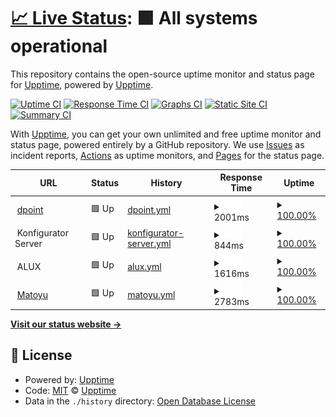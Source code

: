 # [📈 Live Status](https://upptime.github.io/upptime): <!--live status--> **🟩 All systems operational**

This repository contains the open-source uptime monitor and status page for [Upptime](https://upptime.js.org), powered by [Upptime](https://github.com/upptime/upptime).

[![Uptime CI](https://github.com/upptime/upptime/workflows/Uptime%20CI/badge.svg)](https://github.com/upptime/upptime/actions?query=workflow%3A%22Uptime+CI%22)
[![Response Time CI](https://github.com/upptime/upptime/workflows/Response%20Time%20CI/badge.svg)](https://github.com/upptime/upptime/actions?query=workflow%3A%22Response+Time+CI%22)
[![Graphs CI](https://github.com/upptime/upptime/workflows/Graphs%20CI/badge.svg)](https://github.com/upptime/upptime/actions?query=workflow%3A%22Graphs+CI%22)
[![Static Site CI](https://github.com/upptime/upptime/workflows/Static%20Site%20CI/badge.svg)](https://github.com/upptime/upptime/actions?query=workflow%3A%22Static+Site+CI%22)
[![Summary CI](https://github.com/upptime/upptime/workflows/Summary%20CI/badge.svg)](https://github.com/upptime/upptime/actions?query=workflow%3A%22Summary+CI%22)

With [Upptime](https://upptime.js.org), you can get your own unlimited and free uptime monitor and status page, powered entirely by a GitHub repository. We use [Issues](https://github.com/upptime/upptime/issues) as incident reports, [Actions](https://github.com/upptime/upptime/actions) as uptime monitors, and [Pages](https://upptime.github.io/upptime) for the status page.

<!--start: status pages-->
<!-- This summary is generated by Upptime (https://github.com/upptime/upptime) -->
<!-- Do not edit this manually, your changes will be overwritten -->
<!-- prettier-ignore -->
| URL | Status | History | Response Time | Uptime |
| --- | ------ | ------- | ------------- | ------ |
| <img alt="" src="https://icons.duckduckgo.com/ip3/www.dpoint.si.ico" height="13"> [dpoint](https://www.dpoint.si) | 🟩 Up | [dpoint.yml](https://github.com/veverca/uptime-monitoring/commits/HEAD/history/dpoint.yml) | <details><summary><img alt="Response time graph" src="./graphs/dpoint/response-time-week.png" height="20"> 2001ms</summary><br><a href="https://upptime.github.io/upptime/history/dpoint"><img alt="Response time 1943" src="https://img.shields.io/endpoint?url=https%3A%2F%2Fraw.githubusercontent.com%2Fveverca%2Fuptime-monitoring%2FHEAD%2Fapi%2Fdpoint%2Fresponse-time.json"></a><br><a href="https://upptime.github.io/upptime/history/dpoint"><img alt="24-hour response time 1490" src="https://img.shields.io/endpoint?url=https%3A%2F%2Fraw.githubusercontent.com%2Fveverca%2Fuptime-monitoring%2FHEAD%2Fapi%2Fdpoint%2Fresponse-time-day.json"></a><br><a href="https://upptime.github.io/upptime/history/dpoint"><img alt="7-day response time 2001" src="https://img.shields.io/endpoint?url=https%3A%2F%2Fraw.githubusercontent.com%2Fveverca%2Fuptime-monitoring%2FHEAD%2Fapi%2Fdpoint%2Fresponse-time-week.json"></a><br><a href="https://upptime.github.io/upptime/history/dpoint"><img alt="30-day response time 1819" src="https://img.shields.io/endpoint?url=https%3A%2F%2Fraw.githubusercontent.com%2Fveverca%2Fuptime-monitoring%2FHEAD%2Fapi%2Fdpoint%2Fresponse-time-month.json"></a><br><a href="https://upptime.github.io/upptime/history/dpoint"><img alt="1-year response time 1943" src="https://img.shields.io/endpoint?url=https%3A%2F%2Fraw.githubusercontent.com%2Fveverca%2Fuptime-monitoring%2FHEAD%2Fapi%2Fdpoint%2Fresponse-time-year.json"></a></details> | <details><summary><a href="https://upptime.github.io/upptime/history/dpoint">100.00%</a></summary><a href="https://upptime.github.io/upptime/history/dpoint"><img alt="All-time uptime 100.00%" src="https://img.shields.io/endpoint?url=https%3A%2F%2Fraw.githubusercontent.com%2Fveverca%2Fuptime-monitoring%2FHEAD%2Fapi%2Fdpoint%2Fuptime.json"></a><br><a href="https://upptime.github.io/upptime/history/dpoint"><img alt="24-hour uptime 100.00%" src="https://img.shields.io/endpoint?url=https%3A%2F%2Fraw.githubusercontent.com%2Fveverca%2Fuptime-monitoring%2FHEAD%2Fapi%2Fdpoint%2Fuptime-day.json"></a><br><a href="https://upptime.github.io/upptime/history/dpoint"><img alt="7-day uptime 100.00%" src="https://img.shields.io/endpoint?url=https%3A%2F%2Fraw.githubusercontent.com%2Fveverca%2Fuptime-monitoring%2FHEAD%2Fapi%2Fdpoint%2Fuptime-week.json"></a><br><a href="https://upptime.github.io/upptime/history/dpoint"><img alt="30-day uptime 100.00%" src="https://img.shields.io/endpoint?url=https%3A%2F%2Fraw.githubusercontent.com%2Fveverca%2Fuptime-monitoring%2FHEAD%2Fapi%2Fdpoint%2Fuptime-month.json"></a><br><a href="https://upptime.github.io/upptime/history/dpoint"><img alt="1-year uptime 100.00%" src="https://img.shields.io/endpoint?url=https%3A%2F%2Fraw.githubusercontent.com%2Fveverca%2Fuptime-monitoring%2FHEAD%2Fapi%2Fdpoint%2Fuptime-year.json"></a></details>
| <img alt="" src="https://icons.duckduckgo.com/ip3/null.ico" height="13"> Konfigurator Server | 🟩 Up | [konfigurator-server.yml](https://github.com/veverca/uptime-monitoring/commits/HEAD/history/konfigurator-server.yml) | <details><summary><img alt="Response time graph" src="./graphs/konfigurator-server/response-time-week.png" height="20"> 844ms</summary><br><a href="https://upptime.github.io/upptime/history/konfigurator-server"><img alt="Response time 633" src="https://img.shields.io/endpoint?url=https%3A%2F%2Fraw.githubusercontent.com%2Fveverca%2Fuptime-monitoring%2FHEAD%2Fapi%2Fkonfigurator-server%2Fresponse-time.json"></a><br><a href="https://upptime.github.io/upptime/history/konfigurator-server"><img alt="24-hour response time 443" src="https://img.shields.io/endpoint?url=https%3A%2F%2Fraw.githubusercontent.com%2Fveverca%2Fuptime-monitoring%2FHEAD%2Fapi%2Fkonfigurator-server%2Fresponse-time-day.json"></a><br><a href="https://upptime.github.io/upptime/history/konfigurator-server"><img alt="7-day response time 844" src="https://img.shields.io/endpoint?url=https%3A%2F%2Fraw.githubusercontent.com%2Fveverca%2Fuptime-monitoring%2FHEAD%2Fapi%2Fkonfigurator-server%2Fresponse-time-week.json"></a><br><a href="https://upptime.github.io/upptime/history/konfigurator-server"><img alt="30-day response time 709" src="https://img.shields.io/endpoint?url=https%3A%2F%2Fraw.githubusercontent.com%2Fveverca%2Fuptime-monitoring%2FHEAD%2Fapi%2Fkonfigurator-server%2Fresponse-time-month.json"></a><br><a href="https://upptime.github.io/upptime/history/konfigurator-server"><img alt="1-year response time 633" src="https://img.shields.io/endpoint?url=https%3A%2F%2Fraw.githubusercontent.com%2Fveverca%2Fuptime-monitoring%2FHEAD%2Fapi%2Fkonfigurator-server%2Fresponse-time-year.json"></a></details> | <details><summary><a href="https://upptime.github.io/upptime/history/konfigurator-server">100.00%</a></summary><a href="https://upptime.github.io/upptime/history/konfigurator-server"><img alt="All-time uptime 99.97%" src="https://img.shields.io/endpoint?url=https%3A%2F%2Fraw.githubusercontent.com%2Fveverca%2Fuptime-monitoring%2FHEAD%2Fapi%2Fkonfigurator-server%2Fuptime.json"></a><br><a href="https://upptime.github.io/upptime/history/konfigurator-server"><img alt="24-hour uptime 100.00%" src="https://img.shields.io/endpoint?url=https%3A%2F%2Fraw.githubusercontent.com%2Fveverca%2Fuptime-monitoring%2FHEAD%2Fapi%2Fkonfigurator-server%2Fuptime-day.json"></a><br><a href="https://upptime.github.io/upptime/history/konfigurator-server"><img alt="7-day uptime 100.00%" src="https://img.shields.io/endpoint?url=https%3A%2F%2Fraw.githubusercontent.com%2Fveverca%2Fuptime-monitoring%2FHEAD%2Fapi%2Fkonfigurator-server%2Fuptime-week.json"></a><br><a href="https://upptime.github.io/upptime/history/konfigurator-server"><img alt="30-day uptime 100.00%" src="https://img.shields.io/endpoint?url=https%3A%2F%2Fraw.githubusercontent.com%2Fveverca%2Fuptime-monitoring%2FHEAD%2Fapi%2Fkonfigurator-server%2Fuptime-month.json"></a><br><a href="https://upptime.github.io/upptime/history/konfigurator-server"><img alt="1-year uptime 99.97%" src="https://img.shields.io/endpoint?url=https%3A%2F%2Fraw.githubusercontent.com%2Fveverca%2Fuptime-monitoring%2FHEAD%2Fapi%2Fkonfigurator-server%2Fuptime-year.json"></a></details>
| <img alt="" src="https://icons.duckduckgo.com/ip3/null.ico" height="13"> ALUX | 🟩 Up | [alux.yml](https://github.com/veverca/uptime-monitoring/commits/HEAD/history/alux.yml) | <details><summary><img alt="Response time graph" src="./graphs/alux/response-time-week.png" height="20"> 1616ms</summary><br><a href="https://upptime.github.io/upptime/history/alux"><img alt="Response time 1344" src="https://img.shields.io/endpoint?url=https%3A%2F%2Fraw.githubusercontent.com%2Fveverca%2Fuptime-monitoring%2FHEAD%2Fapi%2Falux%2Fresponse-time.json"></a><br><a href="https://upptime.github.io/upptime/history/alux"><img alt="24-hour response time 882" src="https://img.shields.io/endpoint?url=https%3A%2F%2Fraw.githubusercontent.com%2Fveverca%2Fuptime-monitoring%2FHEAD%2Fapi%2Falux%2Fresponse-time-day.json"></a><br><a href="https://upptime.github.io/upptime/history/alux"><img alt="7-day response time 1616" src="https://img.shields.io/endpoint?url=https%3A%2F%2Fraw.githubusercontent.com%2Fveverca%2Fuptime-monitoring%2FHEAD%2Fapi%2Falux%2Fresponse-time-week.json"></a><br><a href="https://upptime.github.io/upptime/history/alux"><img alt="30-day response time 1294" src="https://img.shields.io/endpoint?url=https%3A%2F%2Fraw.githubusercontent.com%2Fveverca%2Fuptime-monitoring%2FHEAD%2Fapi%2Falux%2Fresponse-time-month.json"></a><br><a href="https://upptime.github.io/upptime/history/alux"><img alt="1-year response time 1344" src="https://img.shields.io/endpoint?url=https%3A%2F%2Fraw.githubusercontent.com%2Fveverca%2Fuptime-monitoring%2FHEAD%2Fapi%2Falux%2Fresponse-time-year.json"></a></details> | <details><summary><a href="https://upptime.github.io/upptime/history/alux">100.00%</a></summary><a href="https://upptime.github.io/upptime/history/alux"><img alt="All-time uptime 100.00%" src="https://img.shields.io/endpoint?url=https%3A%2F%2Fraw.githubusercontent.com%2Fveverca%2Fuptime-monitoring%2FHEAD%2Fapi%2Falux%2Fuptime.json"></a><br><a href="https://upptime.github.io/upptime/history/alux"><img alt="24-hour uptime 100.00%" src="https://img.shields.io/endpoint?url=https%3A%2F%2Fraw.githubusercontent.com%2Fveverca%2Fuptime-monitoring%2FHEAD%2Fapi%2Falux%2Fuptime-day.json"></a><br><a href="https://upptime.github.io/upptime/history/alux"><img alt="7-day uptime 100.00%" src="https://img.shields.io/endpoint?url=https%3A%2F%2Fraw.githubusercontent.com%2Fveverca%2Fuptime-monitoring%2FHEAD%2Fapi%2Falux%2Fuptime-week.json"></a><br><a href="https://upptime.github.io/upptime/history/alux"><img alt="30-day uptime 100.00%" src="https://img.shields.io/endpoint?url=https%3A%2F%2Fraw.githubusercontent.com%2Fveverca%2Fuptime-monitoring%2FHEAD%2Fapi%2Falux%2Fuptime-month.json"></a><br><a href="https://upptime.github.io/upptime/history/alux"><img alt="1-year uptime 100.00%" src="https://img.shields.io/endpoint?url=https%3A%2F%2Fraw.githubusercontent.com%2Fveverca%2Fuptime-monitoring%2FHEAD%2Fapi%2Falux%2Fuptime-year.json"></a></details>
| <img alt="" src="https://icons.duckduckgo.com/ip3/matoyu.si.ico" height="13"> [Matoyu](https://matoyu.si) | 🟩 Up | [matoyu.yml](https://github.com/veverca/uptime-monitoring/commits/HEAD/history/matoyu.yml) | <details><summary><img alt="Response time graph" src="./graphs/matoyu/response-time-week.png" height="20"> 2783ms</summary><br><a href="https://upptime.github.io/upptime/history/matoyu"><img alt="Response time 1602" src="https://img.shields.io/endpoint?url=https%3A%2F%2Fraw.githubusercontent.com%2Fveverca%2Fuptime-monitoring%2FHEAD%2Fapi%2Fmatoyu%2Fresponse-time.json"></a><br><a href="https://upptime.github.io/upptime/history/matoyu"><img alt="24-hour response time 5070" src="https://img.shields.io/endpoint?url=https%3A%2F%2Fraw.githubusercontent.com%2Fveverca%2Fuptime-monitoring%2FHEAD%2Fapi%2Fmatoyu%2Fresponse-time-day.json"></a><br><a href="https://upptime.github.io/upptime/history/matoyu"><img alt="7-day response time 2783" src="https://img.shields.io/endpoint?url=https%3A%2F%2Fraw.githubusercontent.com%2Fveverca%2Fuptime-monitoring%2FHEAD%2Fapi%2Fmatoyu%2Fresponse-time-week.json"></a><br><a href="https://upptime.github.io/upptime/history/matoyu"><img alt="30-day response time 1754" src="https://img.shields.io/endpoint?url=https%3A%2F%2Fraw.githubusercontent.com%2Fveverca%2Fuptime-monitoring%2FHEAD%2Fapi%2Fmatoyu%2Fresponse-time-month.json"></a><br><a href="https://upptime.github.io/upptime/history/matoyu"><img alt="1-year response time 1602" src="https://img.shields.io/endpoint?url=https%3A%2F%2Fraw.githubusercontent.com%2Fveverca%2Fuptime-monitoring%2FHEAD%2Fapi%2Fmatoyu%2Fresponse-time-year.json"></a></details> | <details><summary><a href="https://upptime.github.io/upptime/history/matoyu">100.00%</a></summary><a href="https://upptime.github.io/upptime/history/matoyu"><img alt="All-time uptime 99.85%" src="https://img.shields.io/endpoint?url=https%3A%2F%2Fraw.githubusercontent.com%2Fveverca%2Fuptime-monitoring%2FHEAD%2Fapi%2Fmatoyu%2Fuptime.json"></a><br><a href="https://upptime.github.io/upptime/history/matoyu"><img alt="24-hour uptime 100.00%" src="https://img.shields.io/endpoint?url=https%3A%2F%2Fraw.githubusercontent.com%2Fveverca%2Fuptime-monitoring%2FHEAD%2Fapi%2Fmatoyu%2Fuptime-day.json"></a><br><a href="https://upptime.github.io/upptime/history/matoyu"><img alt="7-day uptime 100.00%" src="https://img.shields.io/endpoint?url=https%3A%2F%2Fraw.githubusercontent.com%2Fveverca%2Fuptime-monitoring%2FHEAD%2Fapi%2Fmatoyu%2Fuptime-week.json"></a><br><a href="https://upptime.github.io/upptime/history/matoyu"><img alt="30-day uptime 100.00%" src="https://img.shields.io/endpoint?url=https%3A%2F%2Fraw.githubusercontent.com%2Fveverca%2Fuptime-monitoring%2FHEAD%2Fapi%2Fmatoyu%2Fuptime-month.json"></a><br><a href="https://upptime.github.io/upptime/history/matoyu"><img alt="1-year uptime 99.85%" src="https://img.shields.io/endpoint?url=https%3A%2F%2Fraw.githubusercontent.com%2Fveverca%2Fuptime-monitoring%2FHEAD%2Fapi%2Fmatoyu%2Fuptime-year.json"></a></details>

<!--end: status pages-->

[**Visit our status website →**](https://upptime.github.io/upptime)

## 📄 License

- Powered by: [Upptime](https://github.com/upptime/upptime)
- Code: [MIT](./LICENSE) © [Upptime](https://upptime.js.org)
- Data in the `./history` directory: [Open Database License](https://opendatacommons.org/licenses/odbl/1-0/)
